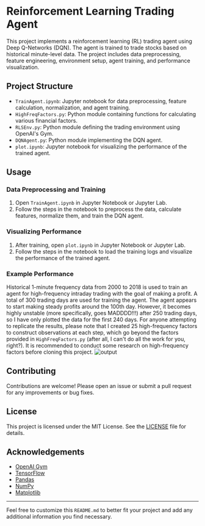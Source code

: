 # Reinforcement Learning Trading Agent

This project implements a reinforcement learning (RL) trading agent using Deep Q-Networks (DQN). The agent is trained to trade stocks based on historical minute-level data. The project includes data preprocessing, feature engineering, environment setup, agent training, and performance visualization.

## Project Structure

- `TrainAgent.ipynb`: Jupyter notebook for data preprocessing, feature calculation, normalization, and agent training.
- `HighFreqFactors.py`: Python module containing functions for calculating various financial factors.
- `RLSEnv.py`: Python module defining the trading environment using OpenAI's Gym.
- `DQNAgent.py`: Python module implementing the DQN agent.
- `plot.ipynb`: Jupyter notebook for visualizing the performance of the trained agent.

## Usage

### Data Preprocessing and Training

1. Open `TrainAgent.ipynb` in Jupyter Notebook or Jupyter Lab.
2. Follow the steps in the notebook to preprocess the data, calculate features, normalize them, and train the DQN agent.

### Visualizing Performance

1. After training, open `plot.ipynb` in Jupyter Notebook or Jupyter Lab.
2. Follow the steps in the notebook to load the training logs and visualize the performance of the trained agent.

### Example Performance
Historical 1-minute frequency data from 2000 to 2018 is used to train an agent for high-frequency intraday trading with the goal of making a profit. A total of 300 trading days are used for training the agent. The agent appears to start making steady profits around the 100th day. However, it becomes highly unstable (more specifically, goes MADDDD!!!) after 250 trading days, so I have only plotted the data for the first 240 days.
For anyone attempting to replicate the results, please note that I created 25 high-frequency factors to construct observations at each step, which go beyond the factors provided in `HighFreqFactors.py` (after all, I can't do all the work for you, right?). It is recommended to conduct some research on high-frequency factors before cloning this project.
![output](https://github.com/user-attachments/assets/1daad57f-6136-48bc-8169-55430d1a31cf)


## Contributing

Contributions are welcome! Please open an issue or submit a pull request for any improvements or bug fixes.

## License

This project is licensed under the MIT License. See the [LICENSE](LICENSE) file for details.

## Acknowledgements

- [OpenAI Gym](https://gym.openai.com/)
- [TensorFlow](https://www.tensorflow.org/)
- [Pandas](https://pandas.pydata.org/)
- [NumPy](https://numpy.org/)
- [Matplotlib](https://matplotlib.org/)

---

Feel free to customize this `README.md` to better fit your project and add any additional information you find necessary.
